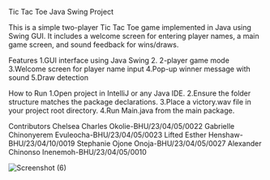 Tic Tac Toe Java Swing Project

This is a simple two-player Tic Tac Toe game implemented in Java using Swing GUI. It includes a welcome screen for entering player names,
a main game screen, and sound feedback for wins/draws.

Features
1.GUI interface using Java Swing
2. 2-player game mode
3.Welcome screen for player name input
4.Pop-up winner message with sound
5.Draw detection

How to Run
1.Open project in IntelliJ or any Java IDE.
2.Ensure the folder structure matches the package declarations.
3.Place a victory.wav file in your project root directory.
4.Run Main.java from the main package.

Contributors
Chelsea Charles Okolie-BHU/23/04/05/0022
Gabrielle Chinonyerem Evuleocha-BHU/23/04/05/0023
Lifted Esther Henshaw-BHU/23/04/10/0019
Stephanie Ojone Onoja-BHU/23/04/05/0027
Alexander Chinonso Inenemoh-BHU/23/04/05/0010

![Screenshot (6)](https://github.com/user-attachments/assets/e1453440-2776-4ac4-aad5-8fbbcc6e7dca)
